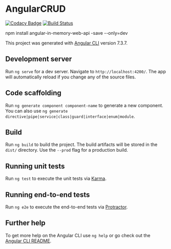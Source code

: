 # AngularCRUD
[![Codacy Badge](https://api.codacy.com/project/badge/Grade/3a2a35d355644c779e84088becd87e9c)](https://www.codacy.com/app/oliverwreath/CRUDwithAngular?utm_source=github.com&amp;utm_medium=referral&amp;utm_content=oliverwreath/CRUDwithAngular&amp;utm_campaign=Badge_Grade)
[![Build Status](https://travis-ci.org/oliverwreath/CRUDwithAngular.svg?branch=master)](https://travis-ci.org/oliverwreath/CRUDwithAngular)

npm install angular-in-memory-web-api -save --only=dev

This project was generated with [Angular CLI](https://github.com/angular/angular-cli) version 7.3.7.

## Development server

Run `ng serve` for a dev server. Navigate to `http://localhost:4200/`. The app will automatically reload if you change any of the source files.

## Code scaffolding

Run `ng generate component component-name` to generate a new component. You can also use `ng generate directive|pipe|service|class|guard|interface|enum|module`.

## Build

Run `ng build` to build the project. The build artifacts will be stored in the `dist/` directory. Use the `--prod` flag for a production build.

## Running unit tests

Run `ng test` to execute the unit tests via [Karma](https://karma-runner.github.io).

## Running end-to-end tests

Run `ng e2e` to execute the end-to-end tests via [Protractor](http://www.protractortest.org/).

## Further help

To get more help on the Angular CLI use `ng help` or go check out the [Angular CLI README](https://github.com/angular/angular-cli/blob/master/README.md).
